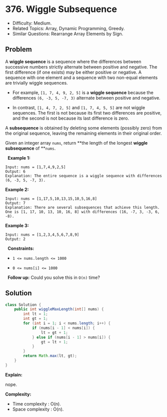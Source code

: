 # 376. Wiggle Subsequence

- Difficulty: Medium.
- Related Topics: Array, Dynamic Programming, Greedy.
- Similar Questions: Rearrange Array Elements by Sign.

## Problem

A **wiggle sequence** is a sequence where the differences between successive numbers strictly alternate between positive and negative. The first difference (if one exists) may be either positive or negative. A sequence with one element and a sequence with two non-equal elements are trivially wiggle sequences.


	
- For example, ```[1, 7, 4, 9, 2, 5]``` is a **wiggle sequence** because the differences ```(6, -3, 5, -7, 3)``` alternate between positive and negative.
	
- In contrast, ```[1, 4, 7, 2, 5]``` and ```[1, 7, 4, 5, 5]``` are not wiggle sequences. The first is not because its first two differences are positive, and the second is not because its last difference is zero.


A **subsequence** is obtained by deleting some elements (possibly zero) from the original sequence, leaving the remaining elements in their original order.

Given an integer array ```nums```, return **the length of the longest **wiggle subsequence** of **```nums```.

 
**Example 1:**

```
Input: nums = [1,7,4,9,2,5]
Output: 6
Explanation: The entire sequence is a wiggle sequence with differences (6, -3, 5, -7, 3).
```

**Example 2:**

```
Input: nums = [1,17,5,10,13,15,10,5,16,8]
Output: 7
Explanation: There are several subsequences that achieve this length.
One is [1, 17, 10, 13, 10, 16, 8] with differences (16, -7, 3, -3, 6, -8).
```

**Example 3:**

```
Input: nums = [1,2,3,4,5,6,7,8,9]
Output: 2
```

 
**Constraints:**


	
- ```1 <= nums.length <= 1000```
	
- ```0 <= nums[i] <= 1000```


 
**Follow up:** Could you solve this in ```O(n)``` time?


## Solution

```java
class Solution {
    public int wiggleMaxLength(int[] nums) {
        int lt = 1;
        int gt = 1;
        for (int i = 1; i < nums.length; i++) {
            if (nums[i - 1] < nums[i]) {
                lt = gt + 1;
            } else if (nums[i - 1] > nums[i]) {
                gt = lt + 1;
            }
        }
        return Math.max(lt, gt);
    }
}
```

**Explain:**

nope.

**Complexity:**

* Time complexity : O(n).
* Space complexity : O(n).
